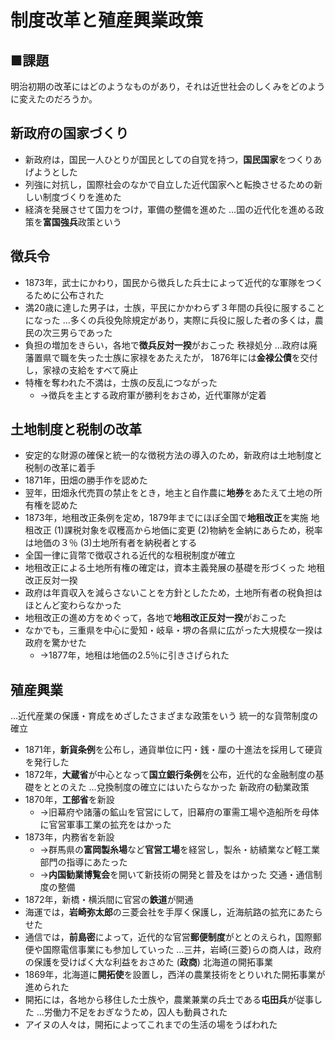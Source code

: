 # 制度改革と殖産興業政策

## ■課題
明治初期の改革にはどのようなものがあり，それは近世社会のしくみをどのように変えたのだろうか。

## 新政府の国家づくり
- 新政府は，国民一人ひとりが国民としての自覚を持つ，**国民国家**をつくりあげようとした
- 列強に対抗し，国際社会のなかで自立した近代国家へと転換させるための新しい制度づくりを進めた
- 経済を発展させて国力をつけ，軍備の整備を進めた
…国の近代化を進める政策を**富国強兵**政策という

## 徴兵令
- 1873年，武士にかわり，国民から徴兵した兵士によって近代的な軍隊をつくるために公布された
- 満20歳に達した男子は，士族，平民にかかわらず３年間の兵役に服することになった
…多くの兵役免除規定があり，実際に兵役に服した者の多くは，農民の次三男らであった
- 負担の増加をきらい，各地で**徴兵反対一揆**がおこった
秩禄処分
…政府は廃藩置県で職を失った士族に家禄をあたえたが，
1876年には**金禄公債**を交付し，家禄の支給をすべて廃止
- 特権を奪われた不満は，士族の反乱につながった
	- →徴兵を主とする政府軍が勝利をおさめ，近代軍隊が定着

## 土地制度と税制の改革
- 安定的な財源の確保と統一的な徴税方法の導入のため，新政府は土地制度と税制の改革に着手
- 1871年，田畑の勝手作を認めた
- 翌年，田畑永代売買の禁止をとき，地主と自作農に**地券**をあたえて土地の所有権を認めた
- 1873年，地租改正条例を定め，1879年までにほぼ全国で**地租改正**を実施
地租改正
(1)課税対象を収穫高から地価に変更
(2)物納を金納にあらため，税率は地価の３％
(3)土地所有者を納税者とする
- 全国一律に貨幣で徴収される近代的な租税制度が確立
- 地租改正による土地所有権の確定は，資本主義発展の基礎を形づくった
地租改正反対一揆
- 政府は年貢収入を減らさないことを方針としたため，土地所有者の税負担はほとんど変わらなかった
- 地租改正の進め方をめぐって，各地で**地租改正反対一揆**がおこった
- なかでも，三重県を中心に愛知・岐阜・堺の各県に広がった大規模な一揆は政府を驚かせた
	- →1877年，地租は地価の2.5％に引きさげられた

## 殖産興業
…近代産業の保護・育成をめざしたさまざまな政策をいう
統一的な貨幣制度の確立
- 1871年，**新貨条例**を公布し，通貨単位に円・銭・厘の十進法を採用して硬貨を発行した
- 1872年，**大蔵省**が中心となって**国立銀行条例**を公布，近代的な金融制度の基礎をととのえた
…兌換制度の確立にはいたらなかった
新政府の勧業政策
- 1870年，**工部省**を新設
	- →旧幕府や諸藩の鉱山を官営にして，旧幕府の軍需工場や造船所を母体に官営軍事工業の拡充をはかった
- 1873年，内務省を新設
	- →群馬県の**富岡製糸場**など**官営工場**を経営し，製糸・紡績業など軽工業部門の指導にあたった
	- →**内国勧業博覧会**を開いて新技術の開発と普及をはかった
交通・通信制度の整備
- 1872年，新橋・横浜間に官営の**鉄道**が開通
- 海運では，**岩崎弥太郎**の三菱会社を手厚く保護し，近海航路の拡充にあたらせた
- 通信では，**前島密**によって，近代的な官営**郵便制度**がととのえられ，国際郵便や国際電信事業にも参加していった
…三井，岩崎(三菱)らの商人は，政府の保護を受けばく大な利益をおさめた
(**政商**)
北海道の開拓事業
- 1869年，北海道に**開拓使**を設置し，西洋の農業技術をとりいれた開拓事業が進められた
- 開拓には，各地から移住した士族や，農業兼業の兵士である**屯田兵**が従事した
…労働力不足をおぎなうため，囚人も動員された
- アイヌの人々は，開拓によってこれまでの生活の場をうばわれた